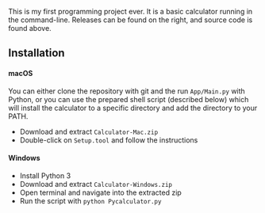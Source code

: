 This is my first programming project ever. It is a basic calculator running in the command-line. Releases can be found on the right, and source code is found above. 

## Installation

#### macOS

You can either clone the repository with git and the run `App/Main.py` with Python, or you can use the prepared shell script (described below) which will install the calculator to a specific directory and add the directory to your PATH. 

- Download and extract `Calculator-Mac.zip`
- Double-click on `Setup.tool` and follow the instructions

#### Windows

- Install Python 3
- Download and extract `Calculator-Windows.zip`
- Open terminal and navigate into the extracted zip
- Run the script with `python Pycalculator.py`

